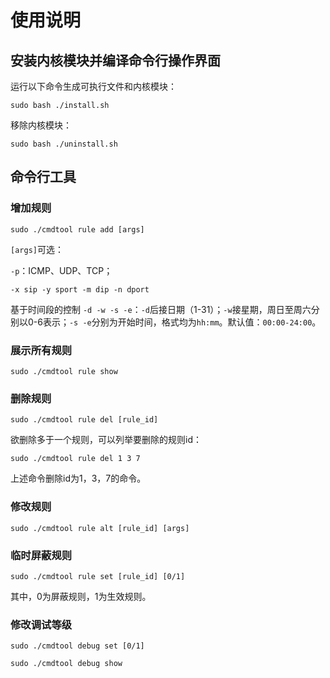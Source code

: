 # 使用说明

## 安装内核模块并编译命令行操作界面

运行以下命令生成可执行文件和内核模块：
```
sudo bash ./install.sh
```
移除内核模块：
```
sudo bash ./uninstall.sh
```

## 命令行工具

### 增加规则

```
sudo ./cmdtool rule add [args]
```

`[args]`可选：

`-p`：ICMP、UDP、TCP；

`-x sip -y sport -m dip -n dport`

基于时间段的控制
`-d -w -s -e`：`-d`后接日期（1-31）；`-w`接星期，周日至周六分别以0-6表示；`-s -e`分别为开始时间，格式均为`hh:mm`。默认值：`00:00-24:00`。

### 展示所有规则

```
sudo ./cmdtool rule show
```

### 删除规则

```
sudo ./cmdtool rule del [rule_id]
```

欲删除多于一个规则，可以列举要删除的规则id：
```
sudo ./cmdtool rule del 1 3 7
```
上述命令删除id为1，3，7的命令。

### 修改规则

```
sudo ./cmdtool rule alt [rule_id] [args]
```

### 临时屏蔽规则

```
sudo ./cmdtool rule set [rule_id] [0/1]
```
其中，0为屏蔽规则，1为生效规则。

### 修改调试等级

```
sudo ./cmdtool debug set [0/1]
```

```
sudo ./cmdtool debug show
```
